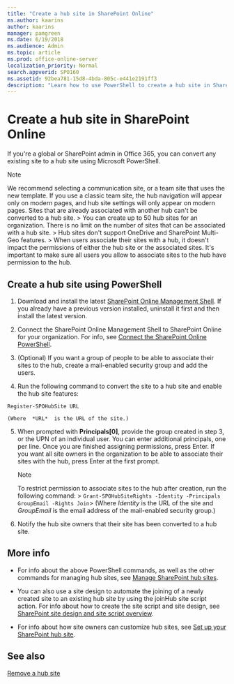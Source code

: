 ```yaml
---
title: "Create a hub site in SharePoint Online"
ms.author: kaarins
author: kaarins
manager: pamgreen
ms.date: 6/19/2018
ms.audience: Admin
ms.topic: article
ms.prod: office-online-server
localization_priority: Normal
search.appverid: SPO160
ms.assetid: 92bea781-15d8-4bda-805c-e441e2191ff3
description: "Learn how to use PowerShell to create a hub site in SharePoint Online"
---
```


# Create a hub site in SharePoint Online

If you're a global or SharePoint admin in Office 365, you can convert any existing site to a hub site using Microsoft PowerShell.
  
> [!NOTE]
>  We recommend selecting a communication site, or a team site that uses the new template. If you use a classic team site, the hub navigation will appear only on modern pages, and hub site settings will only appear on modern pages. Sites that are already associated with another hub can't be converted to a hub site. >  You can create up to 50 hub sites for an organization. There is no limit on the number of sites that can be associated with a hub site. >  Hub sites don't support OneDrive and SharePoint Multi-Geo features. >  When users associate their sites with a hub, it doesn't impact the permissions of either the hub site or the associated sites. It's important to make sure all users you allow to associate sites to the hub have permission to the hub. 
  
## Create a hub site using PowerShell

1. Download and install the latest [SharePoint Online Management Shell](https://go.microsoft.com/fwlink/p/?LinkId=255251). If you already have a previous version installed, uninstall it first and then install the latest version.
    
2. Connect the SharePoint Online Management Shell to SharePoint Online for your organization. For info, see [Connect the SharePoint Online PowerShell](https://go.microsoft.com/fwlink/?linkid=869066). 
    
3. (Optional) If you want a group of people to be able to associate their sites to the hub, create a mail-enabled security group and add the users.
    
4. Run the following command to convert the site to a hub site and enable the hub site features:
    
  ```
  Register-SPOHubSite URL
  ```

    (Where  *URL*  is the URL of the site.) 
    
5. When prompted with **Principals[0]**, provide the group created in step 3, or the UPN of an individual user. You can enter additional principals, one per line. Once you are finished assigning permissions, press Enter. If you want all site owners in the organization to be able to associate their sites with the hub, press Enter at the first prompt.﻿ 
    
    > [!NOTE]
    > To restrict permission to associate sites to the hub after creation, run the following command: >  `Grant-SPOHubSiteRights -Identity -Principals GroupEmail -Rights Join`> (Where  *Identity*  is the URL of the site and  *GroupEmail*  is the email address of the mail-enabled security group.) 
  
6. Notify the hub site owners that their site has been converted to a hub site.
    
## More info

- For info about the above PowerShell commands, as well as the other commands for managing hub sites, see [Manage SharePoint hub sites](https://go.microsoft.com/fwlink/?linkid=869058).
    
- You can also use a site design to automate the joining of a newly created site to an existing hub site by using the joinHub site script action. For info about how to create the site script and site design, see [SharePoint site design and site script overview](https://go.microsoft.com/fwlink/?linkid=870437).
    
- For info about how site owners can customize hub sites, see [Set up your SharePoint hub site](https://support.office.com/article/e2daed64-658c-4462-aeaf-7d1a92eba098).
    
## See also

[Remove a hub site](remove-hub-site.md)

